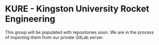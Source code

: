 # KURE - Kingston University Rocket Engineering

This group will be populated with repositories soon. We are in the process of importing them from our private GitLab server.
